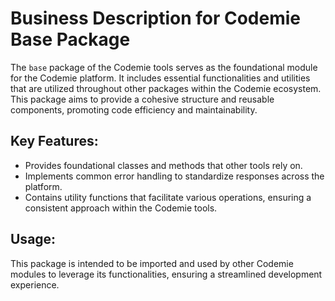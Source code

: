 # Business Description for Codemie Base Package

The `base` package of the Codemie tools serves as the foundational module for the Codemie platform. It includes essential functionalities and utilities that are utilized throughout other packages within the Codemie ecosystem. This package aims to provide a cohesive structure and reusable components, promoting code efficiency and maintainability.

## Key Features:
- Provides foundational classes and methods that other tools rely on.
- Implements common error handling to standardize responses across the platform.
- Contains utility functions that facilitate various operations, ensuring a consistent approach within the Codemie tools.

## Usage:
This package is intended to be imported and used by other Codemie modules to leverage its functionalities, ensuring a streamlined development experience.